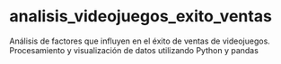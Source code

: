 # analisis_videojuegos_exito_ventas
Análisis de factores que influyen en el éxito de ventas de videojuegos. Procesamiento y visualización de datos utilizando Python y pandas
